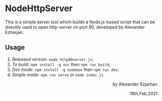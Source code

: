 # NodeHttpServer
This is a simple server tool which builds a Node.js-based script that can be directlly used to open http-server on port 80, developed by Alexander Ezharjan.

## Usage
1. *Released version*: `node http80server.js`;
2. *To build*: `npm install -g ncc` then `npm run build`;
3. *Dev mode*: `npm install -g nodemon` then `npm run dev`;
4. *Simple mode*: `npm run serve` or `node index.js`.

<p align="right">by Alexander Ezjarhan</p>
<p align="right">18th,Feb,2021</p>
